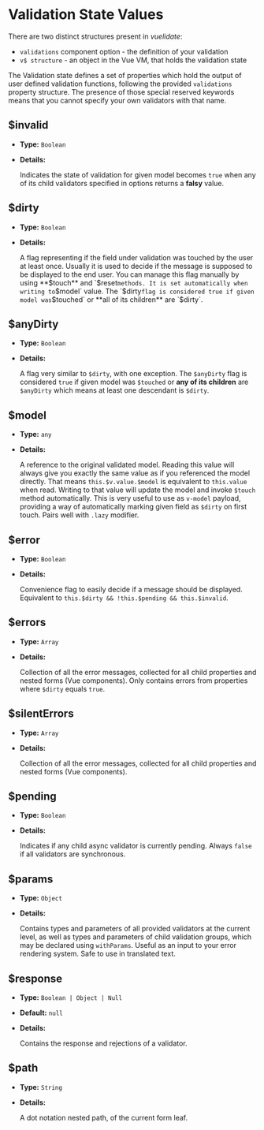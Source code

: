 # Validation State Values

There are two distinct structures present in _vuelidate_:

* `validations` component option - the definition of your validation
* `v$ structure` - an object in the Vue VM, that holds the validation state

The Validation state defines a set of properties which hold the output of user defined validation functions, following the provided `validations` property structure.
The presence of those special reserved keywords means that you cannot specify your own validators with that name.

## $invalid

* **Type:** `Boolean`
* **Details:**

  Indicates the state of validation for given model becomes `true` when any of its child validators specified in options returns a **falsy** value.

## $dirty

* **Type:** `Boolean`
* **Details:**

  A flag representing if the field under validation was touched by the user at least once. Usually it is used to decide if the message is supposed to be displayed to the end user. You can manage this flag manually by using **$touch** and `$reset` methods. It is set automatically when writing to `$model` value. The `$dirty` flag is considered true if given model was `$touched` or **all of its children** are `$dirty`.

## $anyDirty

* **Type:** `Boolean`
* **Details:**

  A flag very similar to `$dirty`, with one exception. The `$anyDirty` flag is considered `true` if given model was `$touched` or **any of its children** are `$anyDirty` which means at least one descendant is `$dirty`.

## $model

* **Type:** `any`
* **Details:**

  A reference to the original validated model. Reading this value will always give you exactly the same value as if you referenced the model directly. That means `this.$v.value.$model` is equivalent to `this.value` when read. Writing to that value will update the model and invoke `$touch` method automatically. This is very useful to use as `v-model` payload, providing a way of automatically marking given field as `$dirty` on first touch. Pairs well with `.lazy` modifier.

## $error

* **Type:** `Boolean`
* **Details:**

  Convenience flag to easily decide if a message should be displayed. Equivalent to `this.$dirty && !this.$pending && this.$invalid`.

## $errors

* **Type:** `Array`
* **Details:**

  Collection of all the error messages, collected for all child properties and nested forms (Vue components). Only contains errors from properties where `$dirty` equals `true`.

## $silentErrors

* **Type:** `Array`
* **Details:**

  Collection of all the error messages, collected for all child properties and nested forms (Vue components).

## $pending

* **Type:** `Boolean`
* **Details:**

  Indicates if any child async validator is currently pending. Always `false` if all validators are synchronous.

## $params

* **Type:** `Object`
* **Details:**

  Contains types and parameters of all provided validators at the current level, as well as types and parameters of child validation groups, which may be declared using `withParams`. Useful as an input to your error rendering system. Safe to use in translated text.

## $response

* **Type:** `Boolean | Object | Null`
* **Default:** `null`
* **Details:**

  Contains the response and rejections of a validator.

## $path

* **Type:** `String`
* **Details:**

  A dot notation nested path, of the current form leaf.
